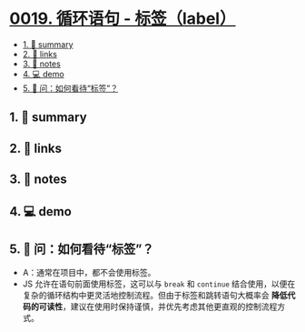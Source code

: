 # [0019. 循环语句 - 标签（label）](https://github.com/Tdahuyou/javascript/tree/main/0019.%20%E5%BE%AA%E7%8E%AF%E8%AF%AD%E5%8F%A5%20-%20%E6%A0%87%E7%AD%BE%EF%BC%88label%EF%BC%89)


<!-- region:toc -->
- [1. 📝 summary](#1--summary)
- [2. 🔗 links](#2--links)
- [3. 📒 notes](#3--notes)
- [4. 💻 demo](#4--demo)
- [5. 🤔 问：如何看待“标签”？](#5--问如何看待标签)
<!-- endregion:toc -->

## 1. 📝 summary

## 2. 🔗 links
## 3. 📒 notes
## 4. 💻 demo

## 5. 🤔 问：如何看待“标签”？

- A：通常在项目中，都不会使用标签。
- JS 允许在语句前面使用标签，这可以与 `break` 和 `continue` 结合使用，以便在复杂的循环结构中更灵活地控制流程。但由于标签和跳转语句大概率会 **降低代码的可读性**，建议在使用时保持谨慎，并优先考虑其他更直观的控制流程方式。
